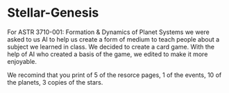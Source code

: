 # Stellar-Genesis
For ASTR 3710-001: Formation &amp; Dynamics of Planet Systems we were asked to us AI to help us create a form of medium to teach people about a subject we learned in class. We decided to create a card game. With the help of AI who created a basis of the game, we edited to make it more enjoyable.


We recomind that you print of 5 of the resorce pages, 1 of the events, 10 of the planets, 3 copies of the stars.
